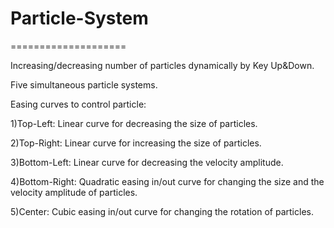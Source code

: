 # Particle-System
====================

Increasing/decreasing number of particles dynamically by Key Up&Down.

Five simultaneous particle systems.

Easing curves to control particle:

  1)Top-Left: Linear curve for decreasing the size of particles.
  
  2)Top-Right: Linear curve for increasing the size of particles.
  
  3)Bottom-Left: Linear curve for decreasing the velocity amplitude.
  
  4)Bottom-Right: Quadratic easing in/out curve for changing the size and the velocity amplitude of particles.
  
  5)Center: Cubic easing in/out curve for changing the rotation of particles.
